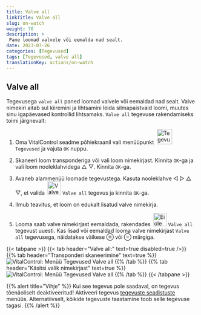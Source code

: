 ```yaml
---
title: Valve all
linkTitle: Valve all
slug: on-watch
weight: 70
description: >
 Pane loomad valvele või eemalda nad sealt.
date: 2023-07-26
categories: [Tegevused]
tags: [Tegevused, valve all]
translationKey: actions/on-watch
---
```


## Valve all

Tegevusega `valve all` paned loomad valvele või eemaldad nad sealt. Valve nimekiri aitab sul kiiremini ja lihtsamini leida silmapaistvaid loomi, muutes sinu igapäevased kontrollid lihtsamaks. `Valve all` tegevuse rakendamiseks toimi järgnevalt:

1. Oma VitalControl seadme põhiekraanil vali menüüpunkt &nbsp;<img src="/icons/actions.svg" width="40" align="bottom" alt="Tegevused" /> `Tegevused` ja vajuta `OK` nuppu.

2. Skaneeri loom transponderiga või vali loom nimekirjast. Kinnita `OK`-ga ja vali loom nooleklahvidega △ ▽. Kinnita `OK`-ga.

3. Avaneb alammenüü loomade tegevustega. Kasuta nooleklahve ◁ ▷ △ ▽, et valida &nbsp;<img src="/icons/actions/on-watch.svg" width="35" align="bottom" alt="Valve all" /> `Valve all` tegevus ja kinnita `OK`-ga.

4. Ilmub teavitus, et loom on edukalt lisatud valve nimekirja.

5. Looma saab valve nimekirjast eemaldada, rakendades &nbsp;<img src="/icons/actions/on-watch-minus.svg" width="35" align="bottom" alt="Ei ole valve all" />  `Valve all` tegevust uuesti. Kas lisad või eemaldad looma valve nimekirjast `Valve all` tegevusega, näidatakse väikese ⊕ või ⊖ märgiga.

{{< tabpane >}}
{{< tab header="Valve all:" text=true disabled=true />}}
{{% tab header="Transponderi skaneerimine" text=true %}}
![VitalControl: Menüü Tegevused Valve all](../images/onwatch-scan.png "Valve all")
{{% /tab %}}
{{% tab header="Käsitsi valik nimekirjast" text=true %}}
![VitalControl: Menüü Tegevused Valve all](../images/onwatch.png "Valve all")
{{% /tab %}}
{{< /tabpane >}}

{{% alert title="Vihje" %}}
Kui see tegevus pole saadaval, on tegevus tõenäoliselt deaktiveeritud! Aktiveeri tegevus [tegevuste seadistuste](../setting/) menüüs. Alternatiivselt, kõikide tegevuste taastamine toob selle tegevuse tagasi.
{{% /alert %}}
